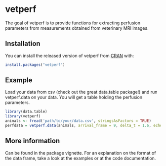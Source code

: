 # vetperf

<!-- badges: start -->
<!-- badges: end -->

The goal of vetperf is to provide functions for extracting perfusion parameters from
measurements obtained from veterinary MRI images.

## Installation

You can install the released version of vetperf from [CRAN](https://CRAN.R-project.org) with:

``` r
install.packages("vetperf")
```

## Example

Load your data from csv (check out the great data.table package!) and run vetperf.data on
your data. You will get a table holding the perfusion parameters.

``` r
library(data.table)
library(vetperf)
animals <- fread('path/to/your/data.csv', stringsAsFactors = TRUE)
perfdata = vetperf.data(animals, arrival_frame = 9, delta_t = 1.6, echo_time = 0.03, baseroi = "cs")
```
## More information

Can be found in the package vignette. For an explanation on the format of the data frame, take a 
look at the examples or at the code documentation.
